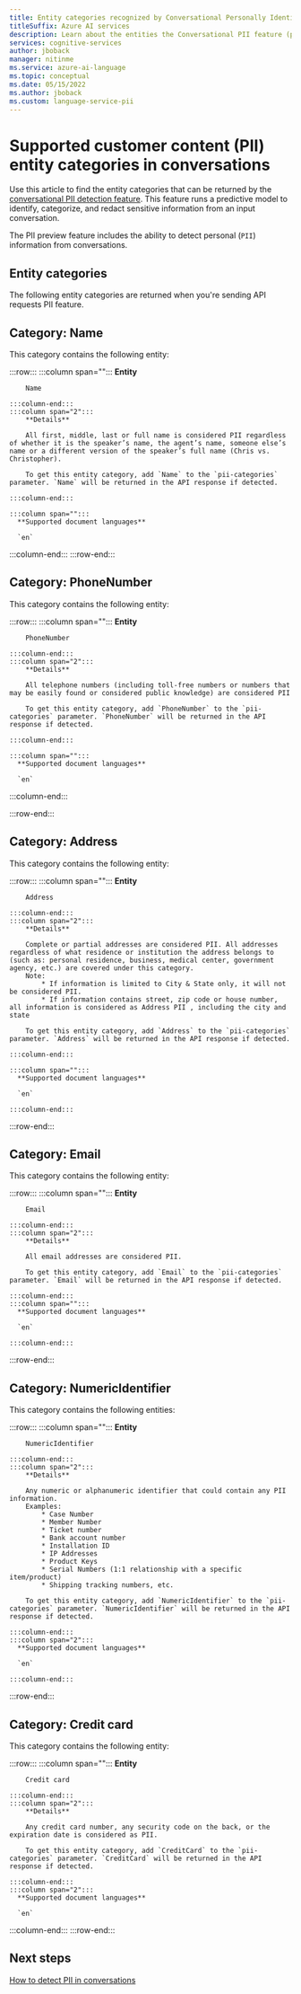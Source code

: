 ```yaml
---
title: Entity categories recognized by Conversational Personally Identifiable Information (detection) in Azure AI Language
titleSuffix: Azure AI services
description: Learn about the entities the Conversational PII feature (preview) can recognize from conversation inputs.
services: cognitive-services
author: jboback
manager: nitinme
ms.service: azure-ai-language
ms.topic: conceptual
ms.date: 05/15/2022
ms.author: jboback
ms.custom: language-service-pii
---
```


# Supported customer content (PII) entity categories in conversations

Use this article to find the entity categories that can be returned by the [conversational PII detection feature](../how-to-call-for-conversations.md). This feature runs a predictive model to identify, categorize, and redact sensitive information from an input conversation.

The PII preview feature includes the ability to detect personal (`PII`) information from conversations.

## Entity categories

The following entity categories are returned when you're sending API requests PII feature.

## Category: Name

This category contains the following entity:

:::row:::
    :::column span="":::
        **Entity**

        Name

    :::column-end:::
    :::column span="2":::
        **Details**

        All first, middle, last or full name is considered PII regardless of whether it is the speaker’s name, the agent’s name, someone else’s name or a different version of the speaker’s full name (Chris vs. Christopher). 

        To get this entity category, add `Name` to the `pii-categories` parameter. `Name` will be returned in the API response if detected.
      
    :::column-end:::
    
    :::column span="":::
      **Supported document languages**

      `en`  
   :::column-end:::
:::row-end:::

## Category: PhoneNumber

This category contains the following entity:

:::row:::
    :::column span="":::
        **Entity**

        PhoneNumber

    :::column-end:::
    :::column span="2":::
        **Details**

        All telephone numbers (including toll-free numbers or numbers that may be easily found or considered public knowledge) are considered PII

        To get this entity category, add `PhoneNumber` to the `pii-categories` parameter. `PhoneNumber` will be returned in the API response if detected.
      
    :::column-end:::

    :::column span="":::
      **Supported document languages**

      `en`
      
   :::column-end:::

:::row-end:::

## Category: Address

This category contains the following entity:

:::row:::
    :::column span="":::
        **Entity**

        Address

    :::column-end:::
    :::column span="2":::
        **Details**

        Complete or partial addresses are considered PII. All addresses regardless of what residence or institution the address belongs to (such as: personal residence, business, medical center, government agency, etc.) are covered under this category.        
        Note:  
            * If information is limited to City & State only, it will not be considered PII.  
            * If information contains street, zip code or house number, all information is considered as Address PII , including the city and state

        To get this entity category, add `Address` to the `pii-categories` parameter. `Address` will be returned in the API response if detected.

    :::column-end:::

    :::column span="":::
      **Supported document languages**

      `en`
      
    :::column-end:::

:::row-end:::

## Category: Email

This category contains the following entity:

:::row:::
    :::column span="":::
        **Entity**

        Email

    :::column-end:::
    :::column span="2":::
        **Details**

        All email addresses are considered PII.
      
        To get this entity category, add `Email` to the `pii-categories` parameter. `Email` will be returned in the API response if detected.

    :::column-end:::
    :::column span="":::
      **Supported document languages**

      `en`
      
    :::column-end:::
:::row-end:::

## Category: NumericIdentifier

This category contains the following entities:

:::row:::
    :::column span="":::
        **Entity**

        NumericIdentifier 

    :::column-end:::
    :::column span="2":::
        **Details**

        Any numeric or alphanumeric identifier that could contain any PII information. 
        Examples:   
            * Case Number 
            * Member Number 
            * Ticket number 
            * Bank account number 
            * Installation ID 
            * IP Addresses 
            * Product Keys 
            * Serial Numbers (1:1 relationship with a specific item/product) 
            * Shipping tracking numbers, etc.

        To get this entity category, add `NumericIdentifier` to the `pii-categories` parameter. `NumericIdentifier` will be returned in the API response if detected.
      
    :::column-end:::
    :::column span="2":::
      **Supported document languages**

      `en`
      
    :::column-end:::
:::row-end:::

## Category: Credit card

This category contains the following entity:

:::row:::
    :::column span="":::
        **Entity**

        Credit card

    :::column-end:::
    :::column span="2":::
        **Details**

        Any credit card number, any security code on the back, or the expiration date is considered as PII.

        To get this entity category, add `CreditCard` to the `pii-categories` parameter. `CreditCard` will be returned in the API response if detected.

    :::column-end:::
    :::column span="2":::
      **Supported document languages**

      `en`
      
   :::column-end:::
:::row-end:::

## Next steps

[How to detect PII in conversations](../how-to-call-for-conversations.md)
